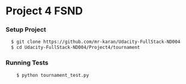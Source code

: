 # Project 4 FSND

### Setup Project

```bash
  $ git clone https://github.com/mr-karan/Udacity-FullStack-ND004
  $ cd Udacity-FullStack-ND004/Project4/tournament
```

### Running Tests
```python
    $ python tournament_test.py
```

